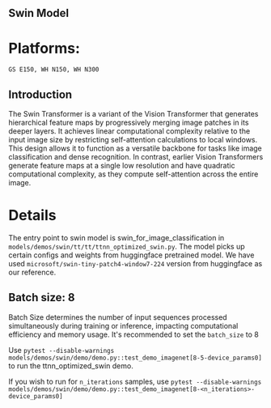 ## Swin Model

# Platforms:
    GS E150, WH N150, WH N300

## Introduction
The Swin Transformer is a variant of the Vision Transformer that generates hierarchical feature maps by progressively merging image patches in its deeper layers. It achieves linear computational complexity relative to the input image size by restricting self-attention calculations to local windows. This design allows it to function as a versatile backbone for tasks like image classification and dense recognition. In contrast, earlier Vision Transformers generate feature maps at a single low resolution and have quadratic computational complexity, as they compute self-attention across the entire image.

# Details
The entry point to  swin model is swin_for_image_classification in `models/demos/swin/tt/tt/ttnn_optimized_swin.py`. The model picks up certain configs and weights from huggingface pretrained model. We have used `microsoft/swin-tiny-patch4-window7-224` version from huggingface as our reference.


## Batch size: 8

Batch Size determines the number of input sequences processed simultaneously during training or inference, impacting computational efficiency and memory usage. It's recommended to set the `batch_size` to 8

Use `pytest --disable-warnings models/demos/swin/demo/demo.py::test_demo_imagenet[8-5-device_params0]` to run the ttnn_optimized_swin demo.


If you wish to run for `n_iterations` samples, use `pytest --disable-warnings models/demos/swin/demo/demo.py::test_demo_imagenet[8-<n_iterations>-device_params0]`
